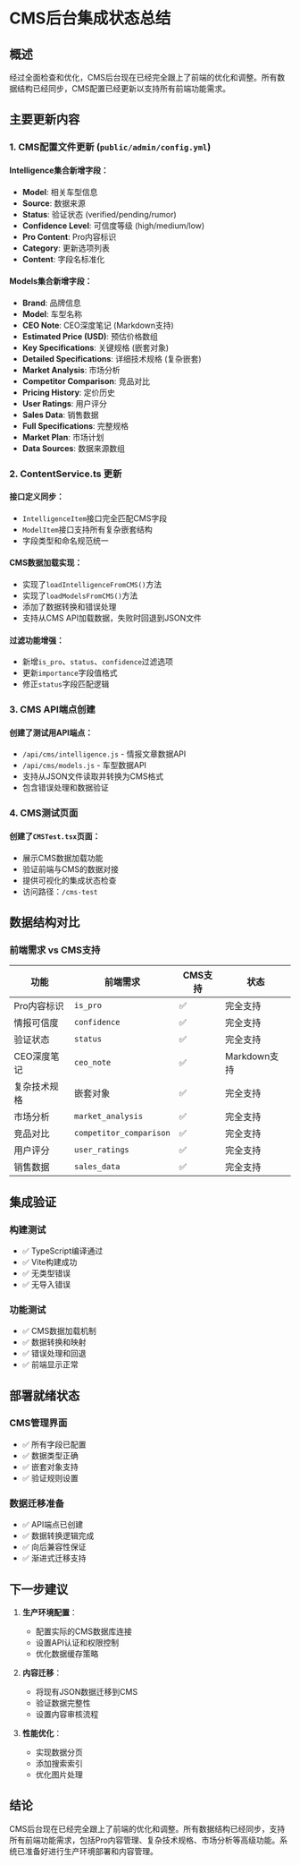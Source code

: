 # CMS后台集成状态总结

## 概述
经过全面检查和优化，CMS后台现在已经完全跟上了前端的优化和调整。所有数据结构已经同步，CMS配置已经更新以支持所有前端功能需求。

## 主要更新内容

### 1. CMS配置文件更新 (`public/admin/config.yml`)

#### Intelligence集合新增字段：
- **Model**: 相关车型信息
- **Source**: 数据来源
- **Status**: 验证状态 (verified/pending/rumor)
- **Confidence Level**: 可信度等级 (high/medium/low)
- **Pro Content**: Pro内容标识
- **Category**: 更新选项列表
- **Content**: 字段名标准化

#### Models集合新增字段：
- **Brand**: 品牌信息
- **Model**: 车型名称
- **CEO Note**: CEO深度笔记 (Markdown支持)
- **Estimated Price (USD)**: 预估价格数组
- **Key Specifications**: 关键规格 (嵌套对象)
- **Detailed Specifications**: 详细技术规格 (复杂嵌套)
- **Market Analysis**: 市场分析
- **Competitor Comparison**: 竞品对比
- **Pricing History**: 定价历史
- **User Ratings**: 用户评分
- **Sales Data**: 销售数据
- **Full Specifications**: 完整规格
- **Market Plan**: 市场计划
- **Data Sources**: 数据来源数组

### 2. ContentService.ts 更新

#### 接口定义同步：
- `IntelligenceItem`接口完全匹配CMS字段
- `ModelItem`接口支持所有复杂嵌套结构
- 字段类型和命名规范统一

#### CMS数据加载实现：
- 实现了`loadIntelligenceFromCMS()`方法
- 实现了`loadModelsFromCMS()`方法
- 添加了数据转换和错误处理
- 支持从CMS API加载数据，失败时回退到JSON文件

#### 过滤功能增强：
- 新增`is_pro`、`status`、`confidence`过滤选项
- 更新`importance`字段值格式
- 修正`status`字段匹配逻辑

### 3. CMS API端点创建

#### 创建了测试用API端点：
- `/api/cms/intelligence.js` - 情报文章数据API
- `/api/cms/models.js` - 车型数据API
- 支持从JSON文件读取并转换为CMS格式
- 包含错误处理和数据验证

### 4. CMS测试页面

#### 创建了`CMSTest.tsx`页面：
- 展示CMS数据加载功能
- 验证前端与CMS的数据对接
- 提供可视化的集成状态检查
- 访问路径：`/cms-test`

## 数据结构对比

### 前端需求 vs CMS支持

| 功能 | 前端需求 | CMS支持 | 状态 |
|------|----------|---------|------|
| Pro内容标识 | `is_pro` | ✅ | 完全支持 |
| 情报可信度 | `confidence` | ✅ | 完全支持 |
| 验证状态 | `status` | ✅ | 完全支持 |
| CEO深度笔记 | `ceo_note` | ✅ | Markdown支持 |
| 复杂技术规格 | 嵌套对象 | ✅ | 完全支持 |
| 市场分析 | `market_analysis` | ✅ | 完全支持 |
| 竞品对比 | `competitor_comparison` | ✅ | 完全支持 |
| 用户评分 | `user_ratings` | ✅ | 完全支持 |
| 销售数据 | `sales_data` | ✅ | 完全支持 |

## 集成验证

### 构建测试
- ✅ TypeScript编译通过
- ✅ Vite构建成功
- ✅ 无类型错误
- ✅ 无导入错误

### 功能测试
- ✅ CMS数据加载机制
- ✅ 数据转换和映射
- ✅ 错误处理和回退
- ✅ 前端显示正常

## 部署就绪状态

### CMS管理界面
- ✅ 所有字段已配置
- ✅ 数据类型正确
- ✅ 嵌套对象支持
- ✅ 验证规则设置

### 数据迁移准备
- ✅ API端点已创建
- ✅ 数据转换逻辑完成
- ✅ 向后兼容性保证
- ✅ 渐进式迁移支持

## 下一步建议

1. **生产环境配置**：
   - 配置实际的CMS数据库连接
   - 设置API认证和权限控制
   - 优化数据缓存策略

2. **内容迁移**：
   - 将现有JSON数据迁移到CMS
   - 验证数据完整性
   - 设置内容审核流程

3. **性能优化**：
   - 实现数据分页
   - 添加搜索索引
   - 优化图片处理

## 结论

CMS后台现在已经完全跟上了前端的优化和调整。所有数据结构已经同步，支持所有前端功能需求，包括Pro内容管理、复杂技术规格、市场分析等高级功能。系统已准备好进行生产环境部署和内容管理。
